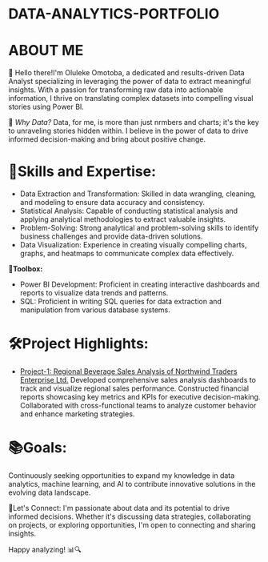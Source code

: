 # DATA-ANALYTICS-PORTFOLIO
# ABOUT ME
👋 Hello there!I'm Oluleke Omotoba, a dedicated and results-driven Data Analyst specializing in leveraging the power of data to extract meaningful insights. With a passion for transforming raw data into actionable information, I thrive on translating complex datasets into compelling visual stories using Power BI.

🚀 _Why Data?_ Data, for me, is more than just nrmbers and charts; it's the key to unraveling stories hidden within. I believe in the power of data to drive informed decision-making and bring about positive change.

# 🧰Skills and Expertise:
- Data Extraction and Transformation: Skilled in data wrangling, cleaning, and modeling to ensure data accuracy and consistency.
- Statistical Analysis: Capable of conducting statistical analysis and applying analytical methodologies to extract valuable insights.
- Problem-Solving: Strong analytical and problem-solving skills to identify business challenges and provide data-driven solutions.
- Data Visualization: Experience in creating visually compelling charts, graphs, and heatmaps to communicate complex data effectively.
  
**🔧Toolbox:**
- Power BI Development: Proficient in creating interactive dashboards and reports to visualize data trends and patterns.
- SQL: Proficient in writing SQL queries for data extraction and manipulation from various database systems.

# 🛠Project Highlights:
- [Project-1: Regional Beverage Sales Analysis of Northwind Traders Enterprise Ltd.](https://github.com/olulekeomotoba/Project-1/blob/main/README.md)
Developed comprehensive sales analysis dashboards to track and visualize regional sales performance.
Constructed financial reports showcasing key metrics and KPIs for executive decision-making.
Collaborated with cross-functional teams to analyze customer behavior and enhance marketing strategies.
# 📚Goals:
Continuously seeking opportunities to expand my knowledge in data analytics, machine learning, and AI to contribute innovative solutions in the evolving data landscape.

🔗Let's Connect:
I'm passionate about data and its potential to drive informed decisions. Whether it's discussing data strategies, collaborating on projects, or exploring opportunities, I'm open to connecting and sharing insights.

Happy analyzing! 📊🔍

